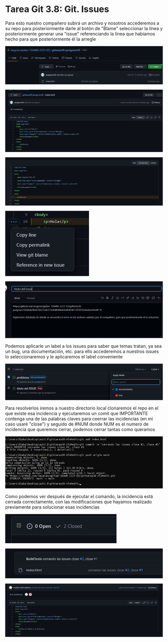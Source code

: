# Tarea Git 3.8: Git. Issues

Para esto nuestro compañero subirá un archivo y nosotros accederemos a su repo para posteriormente darle al botón de "Blame" seleccionar la línea y posteriormente generar una "issue" referenciando la línea que habíamos hecho para que posteriormente él la arregle

![](CAPTURAS/1.png)

![](CAPTURAS/2.png)

![](CAPTURAS/3.png)

![](CAPTURAS/4.png)

![](CAPTURAS/5.png)

Podemos aplicarle un label a los issues para saber que temas tratan, ya sea un bug, una documentación, etc. para ello accederemos a nuestros issues lo seleccionaremos y le aplicaremos el label conveniente

![](CAPTURAS/6.png)

Para resolverlos iremos a nuestro directorio local clonaremos el repo en el que existe esa incidencia y ejecutaremos un comit que IMPORTANTE contenga una de las palabras claves para ceerrar las incidencias (en mi caso usaré "close") y seguido de #NUM donde NUM es el numero de incidencia que queremos cerrar, podemos cerrar tantas como queramos

![](CAPTURAS/7.png)

Como podemos ver después de ejecutar el comando, la incidencia está cerrada correctamente, con las modificaciones que hayamos realizado previamente para solucionar esas incidencias

![](CAPTURAS/8.png)

![](CAPTURAS/9.png)

![](CAPTURAS/10.png)